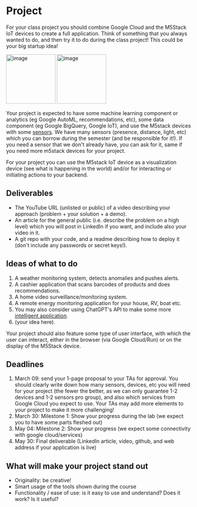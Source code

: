 # Project

For your class project you should combine Google Cloud and the M5Stack IoT devices to create a full application. 
Think of something that you always wanted to do, and then try it to do during the class project! This could be your big startup idea!

<img width="134" alt="image" src="https://user-images.githubusercontent.com/28807066/216301010-7b1297e5-1568-40f8-8bce-b0f545d9d1b4.png">

<img width="134" alt="image" src="https://user-images.githubusercontent.com/28807066/216301115-eaec45d2-e1e9-4b52-8685-ce0531edb72f.png">


Your project is expected to have some machine learning component or analytics (eg Google AutoML, recommendations, etc), some data component (eg Google BigQuery, Google IoT), and use the M5stack devices with some [sensors](https://shop.m5stack.com/collections/m5-sensor). We have many sensors (presence, distance, light, etc) which you can borrow during the semester (and be responsible for it!). If you need a sensor that we don't already have, you can ask for it, same if you need more m5stack devices for your project. 

For your project you can use the M5stack IoT device as a visualization device (see what is happening in the world) and/or for interacting or initiating actions to your backend.


## Deliverables

- The YouTube URL (unlisted or public) of a video describing your approach (problem + your solution + a demo).
- An article for the general public (i.e. describe the problem on a high level) which you will post in LinkedIn if you want, and include also your video in it.
- A git repo with your code, and a readme describing how to deploy it (don't include any passwords or secret keys!).

## Ideas of what to do

1. A weather monitoring system, detects anomalies and pushes alerts.
2. A cashier application that scans barcodes of products and does recommendations.
3. A home video surveillance/monitoring system.
4. A remote energy monitoring application for your house, RV, boat etc.
5. You may also consider using ChatGPT's API to make some more [intelligent application](https://www.youtube.com/watch?v=mCk4Rabkmjc).
6. (your idea here).

Your project should also feature some type of user interface, with which the user can interact, either in the browser (via Google Cloud/Run) or on the display of the M5Stack device.

## Deadlines

1. March 09: send your 1-page proposal to your TAs for approval. You should clearly write down how many sensors, devices, etc you will need for your project (the fewer the better, as we can only guarantee 1-2 devices and 1-2 sensors pro group), and also which services from Google Cloud you expect to use. Your TAs may add more elements to your project to make it more challenging!
2. March 30: Milestone 1: Show your progress during the lab (we expect you to have some parts fleshed out)
3. May 04: Milestone 2: Show your progress (we expect some connectivity with google cloud/services)
4. May 30: Final deliverable (LinkedIn article, video, github, and web address if your application is live)

## What will make your project stand out

- Originality: be creative! 
- Smart usage of the tools shown during the course 
- Functionality / ease of use: is it easy to use and understand? Does it work? Is it useful?
